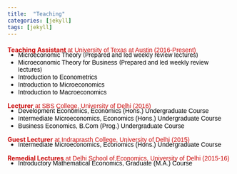```yaml
---
title:  "Teaching"
categories: [jekyll]
tags: [jekyll]
---
```

<!---<h4><strong><p>University of Texas at Austin</p></strong></h4>-->
<p style="margin-top:20px;"><strong style="color:#cc0e0e;">Teaching Assistant </strong> <font face="Arial" color="#cc0e0e"> at University of Texas at Austin (2016-Present) </font></p>

<!---
<br />(<a href="" target="_blank">Course evaluations</a>)</p>
-->
<ul style="margin-top:-20px;">
  <li><font face="Arial" color="#000000">Microeconomic Theory  </font> <font size="-1" style="color:#000000;">(Prepared and led weekly review lectures)</font> </li>
  <li><font face="Arial" color="#000000">Microeconomic Theory for Business </font><font size="-1" style="color:#000000;">(Prepared and led weekly review lectures)</font> </li>
  <li><font face="Arial" color="#000000">Introduction to Econometrics </font> </li> 
  <li><font face="Arial" color="#000000">Introduction to Microeconomics</font> </li> 
  <li><font face="Arial" color="#000000">Introduction to Macroeconomics</font> </li>  
</ul> 

<!---<h4><strong><p style="margin-top:20px;">University of Delhi</p></strong></h4>-->
<p><strong style="color:#cc0e0e;">Lecturer</strong><font face="Arial" color="#cc0e0e"> at SBS College, University of Delhi  (2016)</font>  <br> 
 <!---<font size="-1" style="color:#000000;">(Appointed as full-time lecturer at SBSC College, University of Delhi. During this semester, I taught three full-courses in Economics to undergraduate students at the University of Delhi.)</font> --></p>

<!---
<br />(<a href="" target="_blank">Course evaluations</a>)</p>
-->
<ul style="margin-top:-20px;">
  <li><font face="Arial" color="#000000">Development Economics, Economics (Hons.) Undergraduate Course</font> </li>
  <li><font face="Arial" color="#000000">Intermediate Microeconomics, Economics (Hons.) Undergraduate Course </font></li>
  <li><font face="Arial" color="#000000">Business Economics, B.Com (Prog.) Undergraduate Course</font></li>
</ul>

<p><strong style="color:#cc0e0e;">Guest Lecturer</strong><font face="Arial" color="#cc0e0e"> at Indraprasth College, University of Delhi (2015)</font><br>
<!-- <font size="-1" style="color:#000000;">(Appointed as guest lecturer at IP College, University of Delhi. Under this role, I taught one full-semster course in Intermediate Economics to undergraduate students at the University of Delhi.)</font> --> </p>

<!---
<br />(<a href="" target="_blank">Course evaluations</a>)</p>
-->
<ul style="margin-top:-20px;">
<li><font face="Arial" color="#000000">Intermediate Microeconomics, Economics (Hons.) Undergraduate Course</font></li>
</ul>

<p><strong style="color:#cc0e0e;">Remedial Lectures</strong><font face="Arial" color="#cc0e0e"> at Delhi School of Economics, University of Delhi (2015-16)</font> <br>
<!-- <font size="-1" style="color:#000000;">(Prepared and led weekly (informal) remedial lectures for first-year graduate students at Delhi School of Economics (DSE). This was a joint initiative with two other students and in collaboration with the Department of Economics at DSE, to help students from weaker backgrounds.) </font> --> </p>
 
<!---
<br />(<a href="" target="_blank">Course evaluations</a>)</p>
-->
<ul style="margin-top:-20px;">
<li><font face="Arial" color="#000000">Introductory Mathematical Economics, Graduate (M.A.) Course</font></li>
</ul>





